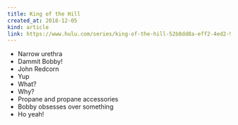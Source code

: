 ```yaml
---
title: King of the Hill
created_at: 2018-12-05
kind: article
link: https://www.hulu.com/series/king-of-the-hill-52b8dd8a-eff2-4ed2-9b8d-7c0039df1c53
---
```

- Narrow urethra
- Dammit Bobby!
- John Redcorn
- Yup
- What?
- Why?
- Propane and propane accessories
- Bobby obsesses over something
- Ho yeah!
